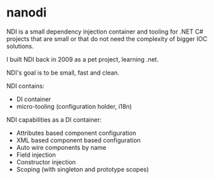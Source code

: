 nanodi
======
NDI is a small dependency injection container and tooling for .NET C# projects that are small or that do not need the complexity of bigger IOC solutions.

I built NDI back in 2009 as a pet project, learning .net.

NDI's goal is to be small, fast and clean.

NDI contains:

* DI container
* micro-tooling (configuration holder, i18n) 

NDI capabilities as a DI container:

* Attributes based component configuration
* XML based component based configuration
* Auto wire components by name
* Field injection
* Constructor injection
* Scoping (with singleton and prototype scopes) 
